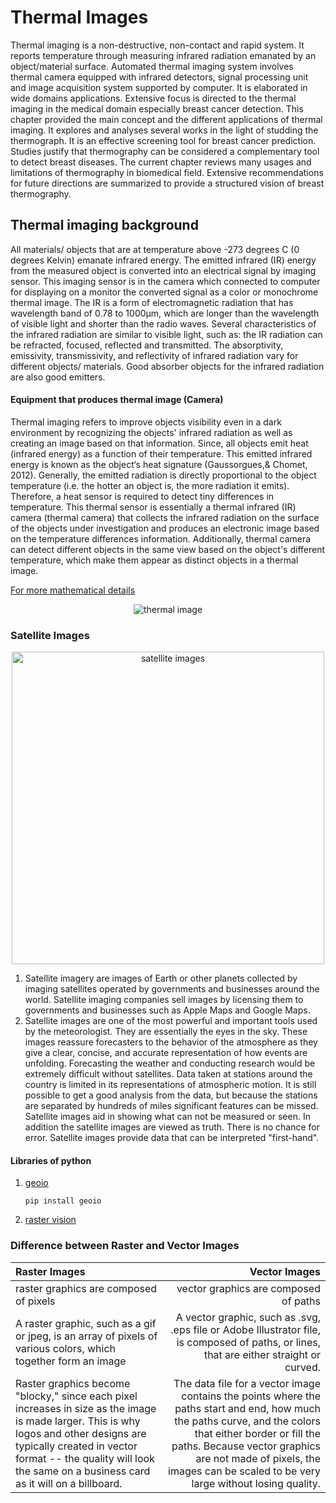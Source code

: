 # Thermal Images

Thermal imaging is a non-destructive, non-contact and rapid system. It reports temperature through measuring infrared radiation emanated by an object/material surface. Automated thermal imaging system involves thermal camera equipped with infrared detectors, signal processing unit and image acquisition system supported by computer. It is elaborated in wide domains applications. Extensive focus is directed to the thermal imaging in the medical domain especially breast cancer detection. This chapter provided the main concept and the different applications of thermal imaging. It explores and analyses several works in the light of studding the thermograph. It is an effective screening tool for breast cancer prediction. Studies justify that thermography can be considered a complementary tool to detect breast diseases. The current chapter reviews many usages and limitations of thermography in biomedical field. Extensive recommendations for future directions are summarized to provide a structured vision of breast thermography. 



## Thermal imaging background

All materials/ objects that are at temperature above -273 degrees C (0 degrees Kelvin) emanate infrared energy. The emitted infrared (IR) energy from the measured object is converted into an electrical signal by imaging sensor. This imaging sensor is in the camera which connected to computer for displaying on a monitor the converted signal as a color or monochrome thermal image. The  IR  is  a form  of  electromagnetic  radiation  that  has  wavelength band  of  0.78  to 1000µm, which are longer than the wavelength of visible light and shorter than the radio waves. Several characteristics of the infrared radiation are similar to visible light, such as: the IR radiation can  be refracted,  focused,  reflected and  transmitted.  The  absorptivity,  emissivity, transmissivity, and reflectivity  of  infrared  radiation  vary for  different  objects/  materials.  Good  absorber  objects  for  the infrared radiation are also good emitters.  


#### Equipment that produces thermal image (Camera)


Thermal  imaging refers  to improve  objects visibility even  in a  dark  environment  by recognizing  the objects' infrared radiation as well as creating an image based on that information. Since, all objects emit heat (infrared energy) as a function of their temperature. This emitted infrared energy is known as the object‘s heat  signature  (Gaussorgues,&  Chomet,  2012).  Generally,  the  emitted  radiation  is  directly proportional to the object temperature (i.e. the hotter an object is, the more radiation it emits). Therefore, a heat sensor is required to detect tiny differences  in temperature. This thermal sensor  is essentially a thermal infrared (IR) camera (thermal camera) that collects the infrared radiation on the surface of the objects  under  investigation  and  produces  an  electronic  image  based  on  the  temperature  differences information. Additionally, thermal camera can detect different objects in the same view based on the object's different temperature, which make them appear as distinct objects in a thermal image.  

[For more mathematical details](https://www.researchgate.net/publication/312222298_Thermal_Imaging_in_Medical_Science)
<p align="center">
<img alt="thermal image" src="https://s3-media1.fl.yelpcdn.com/bphoto/zlyM4CeCZVcz_LcmwOy4bQ/ls.jpg"></p> 



### Satellite Images

<p align="center">
<img width=500 alt="satellite images" src="https://cdn-images-1.medium.com/max/1200/0*iRgiB6y8atMchG0o.jpg"></p>

1. Satellite imagery are images of Earth or other planets collected by imaging satellites operated by governments and businesses around the world. Satellite imaging companies sell images by licensing them to governments and businesses such as Apple Maps and Google Maps.
2. Satellite images are one of the most powerful and important tools used by the meteorologist. They are essentially the eyes in the sky. These images reassure forecasters to the behavior of the atmosphere as they give a clear, concise, and accurate representation of how events are unfolding. Forecasting the weather and conducting research would be extremely difficult without satellites. Data taken at stations around the country is limited in its representations of atmospheric motion. It is still possible to get a good analysis from the data, but because the stations are separated by hundreds of miles significant features can be missed. Satellite images aid in showing what can not be measured or seen. In addition the satellite images are viewed as truth. There is no chance for error. Satellite images provide data that can be interpreted "first-hand".


#### Libraries of python
  1. [geoio](https://pypi.org/project/geoio/)
 
      <code>pip install geoio</code>
      
  2. [raster vision](https://github.com/azavea/raster-vision)



### Difference between Raster and Vector Images

| Raster Images | Vector Images |
| :--- | ---:|
|raster graphics are composed of pixels | vector graphics are composed of paths |
| A raster graphic, such as a gif or jpeg, is an array of pixels of various colors, which together form an image | A vector graphic, such as .svg, .eps file or Adobe Illustrator file, is composed of paths, or lines, that are either straight or curved.|
| Raster graphics become "blocky," since each pixel increases in size as the image is made larger. This is why logos and other designs are typically created in vector format -- the quality will look the same on a business card as it will on a billboard. | The data file for a vector image contains the points where the paths start and end, how much the paths curve, and the colors that either border or fill the paths. Because vector graphics are not made of pixels, the images can be scaled to be very large without losing quality. |
